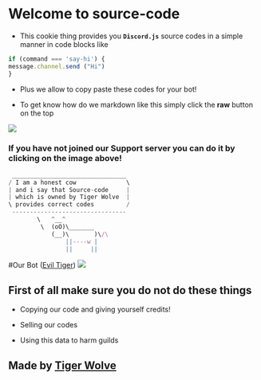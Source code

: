 Welcome to source-code
====================

- This cookie thing provides you **`Discord.js`** source codes in a simple manner in code blocks like 

```js 
if (command === 'say-hi') {
message.channel.send ("Hi")
}
```

- Plus we allow to copy paste these codes for your bot!

- To get know how do we markdown like this simply click the **raw** button on the top

[![](https://cdn.discordapp.com/attachments/448756811533910016/499420830581784587/a_006269e9581f6f913fc48174ecb0c0d6.gif)](https://discordapp.com/invite/hn5FK2e)

### If you have not joined our Support server you can do it by clicking on the image above!

```js
 ________________________________
/ I am a honest cow              \
| and i say that Source-code     |
| which is owned by Tiger Wolve  |
\ provides correct codes         /
 --------------------------------
        \   ^__^
         \  (oO)\_______
            (__)\       )\/\
                ||----w |
                ||     ||
```

#Our Bot ([Evil Tiger](https://discordapp.com/oauth2/authorize?client_id=484333555514605570&scope=bot&permissions=-1))
![](https://discordbots.org/bot/484333555514605570)


First of all make sure you do not do these things
-------------------------------------------

- Copying our code and giving yourself credits!

- Selling our codes

- Using this data to harm guilds

Made by __[Tiger Wolve](https://discordapp.com/invite/hn5FK2e)__
------------
